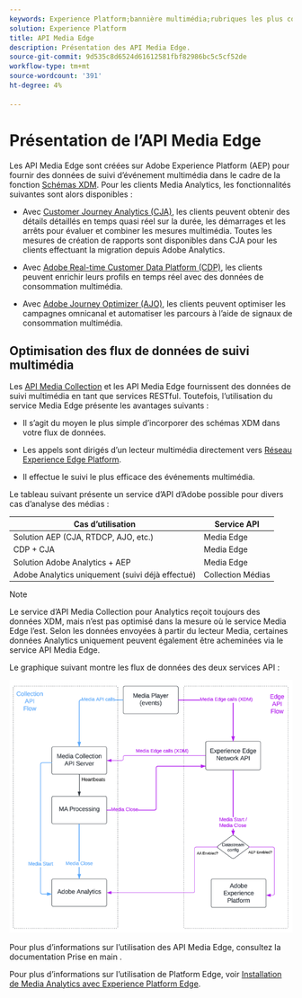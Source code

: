 ```yaml
---
keywords: Experience Platform;bannière multimédia;rubriques les plus consultées;période
solution: Experience Platform
title: API Media Edge
description: Présentation des API Media Edge.
source-git-commit: 9d535c8d6524d61612581fbf82986bc5c5cf52de
workflow-type: tm+mt
source-wordcount: '391'
ht-degree: 4%

---
```



# Présentation de l’API Media Edge

Les API Media Edge sont créées sur Adobe Experience Platform (AEP) pour fournir des données de suivi d’événement multimédia dans le cadre de la fonction [Schémas XDM](https://experienceleague.adobe.com/docs/experience-platform/xdm/home.html?lang=en#:~:text=Experience%20Data%20Model%20(XDM)%2C,the%20power%20of%20digital%20experiences). Pour les clients Media Analytics, les fonctionnalités suivantes sont alors disponibles :

* Avec [Customer Journey Analytics (CJA)](https://experienceleague.adobe.com/docs/analytics-platform/using/cja-overview/cja-overview.html?lang=fr), les clients peuvent obtenir des détails détaillés en temps quasi réel sur la durée, les démarrages et les arrêts pour évaluer et combiner les mesures multimédia. Toutes les mesures de création de rapports sont disponibles dans CJA pour les clients effectuant la migration depuis Adobe Analytics.

* Avec [Adobe Real-time Customer Data Platform (CDP)](https://experienceleague.adobe.com/docs/experience-platform/rtcdp/overview.html?lang=fr), les clients peuvent enrichir leurs profils en temps réel avec des données de consommation multimédia.

* Avec [Adobe Journey Optimizer (AJO)](https://experienceleague.adobe.com/docs/journey-optimizer/using/get-started/get-started.html?lang=en), les clients peuvent optimiser les campagnes omnicanal et automatiser les parcours à l’aide de signaux de consommation multimédia.


## Optimisation des flux de données de suivi multimédia

Les [API Media Collection](https://experienceleague.adobe.com/docs/media-analytics/using/implementation/streaming-media-apis/mc-api-overview.html?lang=en&amp;media-tracking-data-flows) et les API Media Edge fournissent des données de suivi multimédia en tant que services RESTful. Toutefois, l’utilisation du service Media Edge présente les avantages suivants :

* Il s’agit du moyen le plus simple d’incorporer des schémas XDM dans votre flux de données.

* Les appels sont dirigés d’un lecteur multimédia directement vers [Réseau Experience Edge Platform](https://experienceleague.adobe.com/docs/experience-platform/edge-network-server-api/overview.html?lang=en).

* Il effectue le suivi le plus efficace des événements multimédia.

Le tableau suivant présente un service d’API d’Adobe possible pour divers cas d’analyse des médias :

| Cas d’utilisation | Service API |
| -------- | ------ |
| Solution AEP (CJA, RTDCP, AJO, etc.) | Media Edge |
| CDP + CJA | Media Edge |
| Solution Adobe Analytics + AEP | Media Edge |
| Adobe Analytics uniquement (suivi déjà effectué) | Collection Médias |

>[!NOTE]
>
> Le service d’API Media Collection pour Analytics reçoit toujours des données XDM, mais n’est pas optimisé dans la mesure où le service Media Edge l’est. Selon les données envoyées à partir du lecteur Media, certaines données Analytics uniquement peuvent également être acheminées via le service API Media Edge.

Le graphique suivant montre les flux de données des deux services API :


![Flux de données Media Analytics](../assets/edge-api-dataflow.png)


Pour plus d’informations sur l’utilisation des API Media Edge, consultez la documentation Prise en main .

Pour plus d’informations sur l’utilisation de Platform Edge, voir [Installation de Media Analytics avec Experience Platform Edge](https://experienceleague.adobe.com/docs/media-analytics/using/implementation/implementation-edge.html?lang=en).




